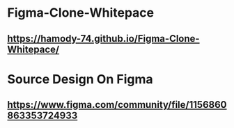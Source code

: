 # Figma-Clone-Whitepace
## https://hamody-74.github.io/Figma-Clone-Whitepace/
# Source Design On Figma
## https://www.figma.com/community/file/1156860863353724933
